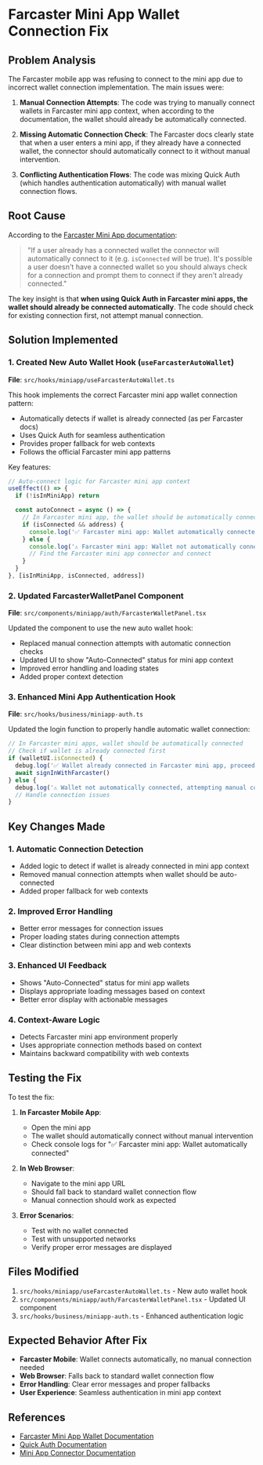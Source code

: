 # Farcaster Mini App Wallet Connection Fix

## Problem Analysis

The Farcaster mobile app was refusing to connect to the mini app due to incorrect wallet connection implementation. The main issues were:

1. **Manual Connection Attempts**: The code was trying to manually connect wallets in Farcaster mini app context, when according to the documentation, the wallet should already be automatically connected.

2. **Missing Automatic Connection Check**: The Farcaster docs clearly state that when a user enters a mini app, if they already have a connected wallet, the connector should automatically connect to it without manual intervention.

3. **Conflicting Authentication Flows**: The code was mixing Quick Auth (which handles authentication automatically) with manual wallet connection flows.

## Root Cause

According to the [Farcaster Mini App documentation](https://miniapps.farcaster.xyz/docs/guides/wallets):

> "If a user already has a connected wallet the connector will automatically connect to it (e.g. `isConnected` will be true). It's possible a user doesn't have a connected wallet so you should always check for a connection and prompt them to connect if they aren't already connected."

The key insight is that **when using Quick Auth in Farcaster mini apps, the wallet should already be connected automatically**. The code should check for existing connection first, not attempt manual connection.

## Solution Implemented

### 1. Created New Auto Wallet Hook (`useFarcasterAutoWallet`)

**File**: `src/hooks/miniapp/useFarcasterAutoWallet.ts`

This hook implements the correct Farcaster mini app wallet connection pattern:

- Automatically detects if wallet is already connected (as per Farcaster docs)
- Uses Quick Auth for seamless authentication
- Provides proper fallback for web contexts
- Follows the official Farcaster mini app patterns

Key features:
```typescript
// Auto-connect logic for Farcaster mini app context
useEffect(() => {
  if (!isInMiniApp) return

  const autoConnect = async () => {
    // In Farcaster mini app, the wallet should be automatically connected
    if (isConnected && address) {
      console.log('✅ Farcaster mini app: Wallet automatically connected')
    } else {
      console.log('⚠️ Farcaster mini app: Wallet not automatically connected, attempting manual connection')
      // Find the Farcaster mini app connector and connect
    }
  }
}, [isInMiniApp, isConnected, address])
```

### 2. Updated FarcasterWalletPanel Component

**File**: `src/components/miniapp/auth/FarcasterWalletPanel.tsx`

Updated the component to use the new auto wallet hook:

- Replaced manual connection attempts with automatic connection checks
- Updated UI to show "Auto-Connected" status for mini app context
- Improved error handling and loading states
- Added proper context detection

### 3. Enhanced Mini App Authentication Hook

**File**: `src/hooks/business/miniapp-auth.ts`

Updated the login function to properly handle automatic wallet connection:

```typescript
// In Farcaster mini apps, wallet should be automatically connected
// Check if wallet is already connected first
if (walletUI.isConnected) {
  debug.log('✅ Wallet already connected in Farcaster mini app, proceeding with Quick Auth')
  await signInWithFarcaster()
} else {
  debug.log('⚠️ Wallet not automatically connected, attempting manual connection')
  // Handle connection issues
}
```

## Key Changes Made

### 1. Automatic Connection Detection
- Added logic to detect if wallet is already connected in mini app context
- Removed manual connection attempts when wallet should be auto-connected
- Added proper fallback for web contexts

### 2. Improved Error Handling
- Better error messages for connection issues
- Proper loading states during connection attempts
- Clear distinction between mini app and web contexts

### 3. Enhanced UI Feedback
- Shows "Auto-Connected" status for mini app wallets
- Displays appropriate loading messages based on context
- Better error display with actionable messages

### 4. Context-Aware Logic
- Detects Farcaster mini app environment properly
- Uses appropriate connection methods based on context
- Maintains backward compatibility with web contexts

## Testing the Fix

To test the fix:

1. **In Farcaster Mobile App**:
   - Open the mini app
   - The wallet should automatically connect without manual intervention
   - Check console logs for "✅ Farcaster mini app: Wallet automatically connected"

2. **In Web Browser**:
   - Navigate to the mini app URL
   - Should fall back to standard wallet connection flow
   - Manual connection should work as expected

3. **Error Scenarios**:
   - Test with no wallet connected
   - Test with unsupported networks
   - Verify proper error messages are displayed

## Files Modified

1. `src/hooks/miniapp/useFarcasterAutoWallet.ts` - New auto wallet hook
2. `src/components/miniapp/auth/FarcasterWalletPanel.tsx` - Updated UI component
3. `src/hooks/business/miniapp-auth.ts` - Enhanced authentication logic

## Expected Behavior After Fix

- **Farcaster Mobile**: Wallet connects automatically, no manual connection needed
- **Web Browser**: Falls back to standard wallet connection flow
- **Error Handling**: Clear error messages and proper fallbacks
- **User Experience**: Seamless authentication in mini app context

## References

- [Farcaster Mini App Wallet Documentation](https://miniapps.farcaster.xyz/docs/guides/wallets)
- [Quick Auth Documentation](https://miniapps.farcaster.xyz/docs/sdk/actions/quick-auth)
- [Mini App Connector Documentation](https://miniapps.farcaster.xyz/docs/guides/wallets#add-to-wagmi-configuration)
